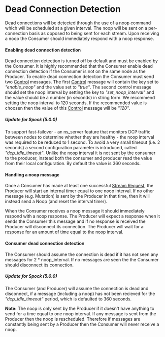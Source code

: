 # Dead Connection Detection

Dead connections will be detected through the use of a noop command which will be scheduled at a given interval. The noop will be sent on a per-connection basis as opposed to being sent for each stream. Upon receiving a noop the Consumer should immediately respond with a noop response.

#### Enabling dead connection detection

Dead connection detection is turned off by default and must be enabled by the Consumer. It is highly recommended that the Consumer enable dead connection detection if the Consumer is not on the same node as the Producer. To enable dead connection detection the Consumer must send two [Control](commands/control.md) messages. The first [Control](commands/control.md) message will contain the key set to *"enable_noop"* and the value set to *"true"*. The second control message should set the noop interval by setting the key to *"set_noop_interval"* and the value should be a number (in seconds) in string form. We recommend setting the noop interval to 120 seconds. If the recommended value is choosen then the value of this [Control](commands/control.md) message will be *"120"*.

##### Update for Spock (5.0.0)

To support fast-failover - an ns_server feature that monitors DCP traffic between nodes to determine whether they are healthy - the noop interval was required to be reduced to 1 second.  To avoid a very small timeout (i.e. 2 seconds) a second configuration parameter is introduced, called *"dcp_idle_timeout"*.  Unlike the noop interval it is not sent by the consumer to the producer, instead both the consumer and producer read the value from their local configuration.  By default the value is 360 seconds.

#### Handling a noop message

Once a Consumer has made at least one successful [Stream Request](commands/stream-request.md), the Producer will start an internal timer equal to one noop interval. If no other message (e.g. Mutation) is sent by the Producer in that time, then it will instead send a Noop (and reset the interval timer).

When the Consumer receives a noop message it should immediately respond with a noop response. The Producer will expect a response when it sends the Consumer this message and if no response is received the Producer will disconnect its connection. The Producer will wait for a response for an amount of time equal to the noop interval.

#### Consumer dead connection detection

The Consumer should assume the connection is dead if it has not seen any messages for 2 * noop_interval. If no messages are seen the the Consumer should disconnect its connection.

##### Update for Spock (5.0.0)

The Consumer (and Producer) will assume the connection is dead and disconnect, if a message (including a noop) has not been recieved for the *"dcp_idle_timeout"* period, which is defaulted to 360 seconds.

**Note:** The noop is only sent by the Producer if it doesn't have anything to send for a time equal to one noop interval. If any message is sent from the Producer then the noop is rescheduled. Therefore if messages are constantly being sent by a Producer then the Consumer will never receive a noop.
